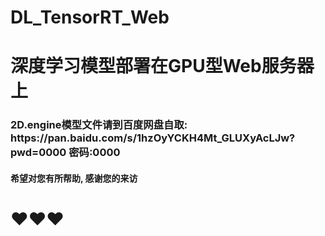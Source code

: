 # DL_TensorRT_Web
<h1>深度学习模型部署在GPU型Web服务器上</h1>
<h3>2D.engine模型文件请到百度网盘自取: https://pan.baidu.com/s/1hzOyYCKH4Mt_GLUXyAcLJw?pwd=0000 密码:0000</h3>
<h4>希望对您有所帮助, 感谢您的来访</h4>
<h1>❤❤❤</h1>
